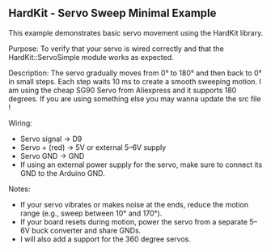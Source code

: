 
   HardKit - Servo Sweep Minimal Example
   -------------------------------------
   This example demonstrates basic servo movement using the HardKit library.
 
   Purpose:
   To verify that your servo is wired correctly and that the HardKit::ServoSimple
   module works as expected.
 
   Description:
   The servo gradually moves from 0° to 180° and then back to 0° in small steps.
   Each step waits 10 ms to create a smooth sweeping motion.
   I am using the cheap SG90 Servo from Aliexpress and it supports 180 degrees. If you are using something else you may wanna update the src file !
 
   Wiring:
   - Servo signal  → D9
   - Servo + (red) → 5V or external 5–6V supply
   - Servo GND     → GND
   - If using an external power supply for the servo,
     make sure to connect its GND to the Arduino GND.
 
   Notes:
   - If your servo vibrates or makes noise at the ends,
     reduce the motion range (e.g., sweep between 10° and 170°).
   - If your board resets during motion, power the servo
     from a separate 5–6V buck converter and share GNDs.
   - I will also add a support for the 360 degree servos.

